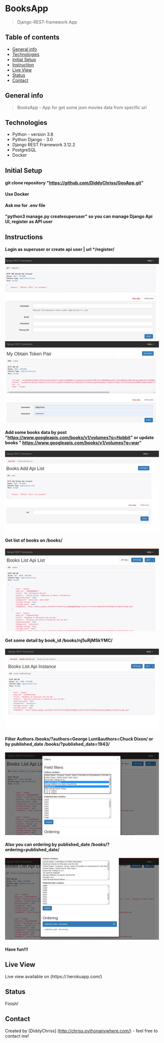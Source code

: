 # BooksApp
> Django-REST-framework App 
## Table of contents
* [General info](#general-info)
* [Technologies](#technologies)
* [Initial Setup](#initial-setup)  
* [Instruction](#instructions)
* [Live View](#live-view)
* [Status](#status)
* [Contact](#contact)

## General info
> BooksApp - App for get some json movies data from specific url 

## Technologies
* Python - version 3.8
* Python Django -  3.0
* Django REST Framework 3.12.2
* PostgreSQL
* Docker

## Initial Setup
#### git clone repository "https://github.com/DiddyChriss/GeoApp.git"
#### Use Docker
#### Ask me for .env file
#### "python3 manage.py createsuperuser" so you can manage Django Api UI, register as API user


## Instructions
#### Login as superuser or create api user | url */register/
![Geo](READMEimg/register.png)
![Geo](READMEimg/token.png)
#### Add some books data by post "https://www.googleapis.com/books/v1/volumes?q=Hobbit" or update books " https://www.googleapis.com/books/v1/volumes?q=war"
![Geo](READMEimg/add.png)
#### Get list of books on /books/
![Geo](READMEimg/books.png)
#### Get some detail by book_id /books/nj5uRjMSkYMC/
![Geo](READMEimg/bookid.png)
#### Filter Authors /books/?authors=George Lunt&authors=Chuck Dixon/  or  by published_date   /books/?published_date=1943/
![Geo](READMEimg/filter.png)
#### Also you can ordering by published_date /books/?ordering=published_date/
![Geo](READMEimg/ordering.png)
#### Have fun!!!


## Live View
Live view available on (https://.herokuapp.com/) 

## Status
Finish!

## Contact
Created by [DiddyChriss] (http://chriss.pythonanywhere.com/) - feel free to contact me!
